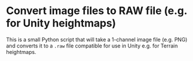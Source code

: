 # Convert image files to RAW file (e.g. for Unity heightmaps)

This is a small Python script that will take a 1-channel image file (e.g. PNG) and converts it to a `.raw` file compatible for use in Unity e.g. for Terrain heightmaps.

